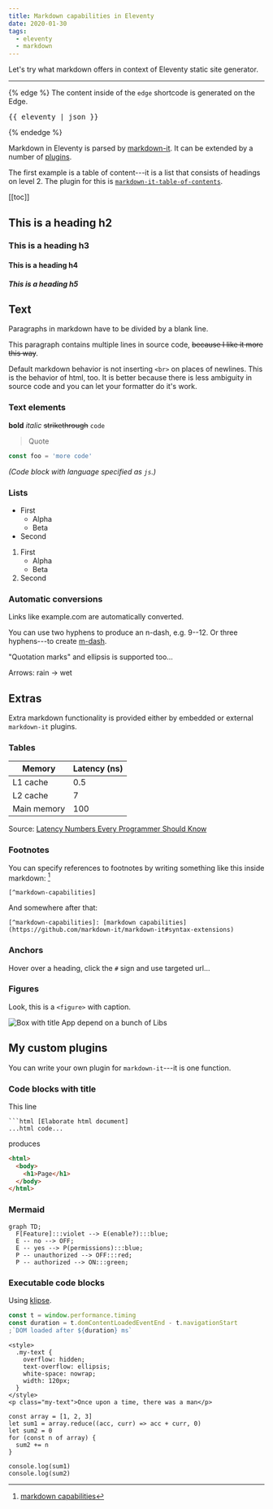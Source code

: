 ```yaml
---
title: Markdown capabilities in Eleventy
date: 2020-01-30
tags:
  - eleventy
  - markdown
---
```


Let's try what markdown offers in context of Eleventy static site generator.

---

{% edge %}
The content inside of the `edge` shortcode is generated on the Edge.

<pre>
{{ eleventy | json }}
</pre>
{% endedge %}

Markdown in Eleventy is parsed by [markdown-it](https://github.com/markdown-it/markdown-it). It can be extended by a number of [plugins](https://www.npmjs.com/search?q=keywords:markdown-it-plugin).

The first example is a table of content---it is a list that consists of headings on level 2. The plugin for this is [`markdown-it-table-of-contents`](https://www.npmjs.com/package/markdown-it-table-of-contents).

[[toc]]

## This is a heading h2

### This is a heading h3

#### This is a heading h4

##### This is a heading h5

## Text

Paragraphs in markdown have to be divided by a blank line.

<!-- prettier-ignore -->
This paragraph contains
multiple lines in source code,
~~because I like it more this way~~.

Default markdown behavior is not inserting `<br>` on places of newlines. This is the behavior of html, too. It is better because there is less ambiguity in source code and you can let your formatter do it's work.

### Text elements

**bold** _italic_ ~~strikethrough~~ `code`

> Quote

```js
const foo = 'more code'
```

_(Code block with language specified as `js`.)_

### Lists

- First
  - Alpha
  - Beta
- Second

1. First
   - Alpha
   - Beta
2. Second

### Automatic conversions

Links like example.com are automatically converted.

You can use two hyphens to produce an n-dash, e.g. 9--12. Or three hyphens---to create [m-dash](https://www.thepunctuationguide.com/em-dash.html).

"Quotation marks" and ellipsis is supported too...

Arrows: rain -> wet

## Extras

Extra markdown functionality is provided either by embedded or external
`markdown-it` plugins.

### Tables

| Memory      | Latency (ns) |
| ----------- | ------------ |
| L1 cache    | 0.5          |
| L2 cache    | 7            |
| Main memory | 100          |

Source: [Latency Numbers Every Programmer Should Know](https://gist.github.com/jboner/2841832)

### Footnotes

You can specify references to footnotes by writing something like this inside markdown: [^markdown-capabilities]

[^markdown-capabilities]: [markdown capabilities](https://github.com/markdown-it/markdown-it#syntax-extensions)

```text
[^markdown-capabilities]
```

And somewhere after that:

```text
[^markdown-capabilities]: [markdown capabilities](https://github.com/markdown-it/markdown-it#syntax-extensions)
```

### Anchors

Hover over a heading, click the `#` sign and use targeted url...

### Figures

Look, this is a `<figure>` with caption.

![Box with title App depend on a bunch of Libs](/img/dependencies.png)

## My custom plugins

You can write your own plugin for `markdown-it`---it is one function.

### Code blocks with title

This line

````text
```html [Elaborate html document]
...html code...
````

produces

```html [Elaborate html document]
<html>
  <body>
    <h1>Page</h1>
  </body>
</html>
```

### Mermaid

```mermaid // <code>Role</code> based <b>toggling</b>
graph TD;
  F[Feature]:::violet --> E(enable?):::blue;
  E -- no --> OFF;
  E -- yes --> P(permissions):::blue;
  P -- unauthorized --> OFF:::red;
  P -- authorized --> ON:::green;
```

### Executable code blocks

Using [klipse](https://github.com/viebel/klipse).

```js {run}
const t = window.performance.timing
const duration = t.domContentLoadedEventEnd - t.navigationStart
;`DOM loaded after ${duration} ms`
```

```html/2-3 {run} [HTML and CSS]
<style>
  .my-text {
    overflow: hidden;
    text-overflow: ellipsis;
    white-space: nowrap;
    width: 120px;
  }
</style>
<p class="my-text">Once upon a time, there was a man</p>
```

```js/3-5/2 {run}
const array = [1, 2, 3]
let sum1 = array.reduce((acc, curr) => acc + curr, 0)
let sum2 = 0
for (const n of array) {
  sum2 += n
}

console.log(sum1)
console.log(sum2)
```
